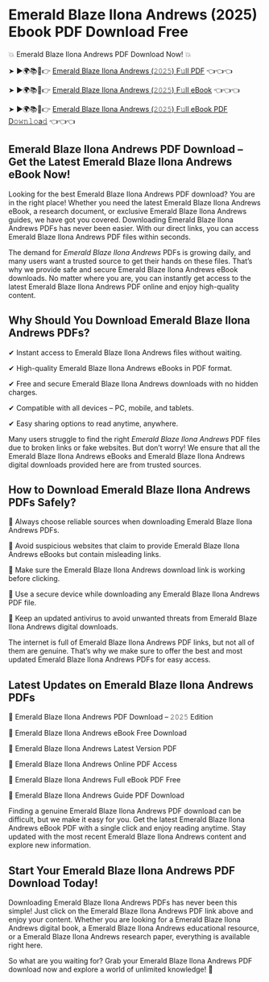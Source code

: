 # Emerald Blaze Ilona Andrews (2025) Ebook PDF Download Free

💥 Emerald Blaze Ilona Andrews PDF Download Now! 💥

➤ ►🌍📚📱👉 [Emerald Blaze Ilona Andrews (𝟸𝟶𝟸𝟻) F𝚞ll PDF](https://getpdf.xyz/emerald-blaze-ilona-andrews) 👈👈👈


➤ ►🌍📚📱👉 [Emerald Blaze Ilona Andrews (𝟸𝟶𝟸𝟻) F𝚞ll eBook](https://getpdf.xyz/emerald-blaze-ilona-andrews) 👈👈👈


➤ ►🌍📚📱👉 [Emerald Blaze Ilona Andrews (𝟸𝟶𝟸𝟻) F𝚞ll eBook PDF D𝚘𝚠𝚗𝚕𝚘a𝚍](https://getpdf.xyz/emerald-blaze-ilona-andrews) 👈👈👈


## Emerald Blaze Ilona Andrews PDF Download – Get the Latest Emerald Blaze Ilona Andrews eBook Now!

Looking for the best Emerald Blaze Ilona Andrews PDF download? You are in the right place! Whether you need the latest Emerald Blaze Ilona Andrews eBook, a research document, or exclusive Emerald Blaze Ilona Andrews guides, we have got you covered. Downloading Emerald Blaze Ilona Andrews PDFs has never been easier. With our direct links, you can access Emerald Blaze Ilona Andrews PDF files within seconds.

The demand for *Emerald Blaze Ilona Andrews* PDFs is growing daily, and many users want a trusted source to get their hands on these files. That’s why we provide safe and secure Emerald Blaze Ilona Andrews eBook downloads. No matter where you are, you can instantly get access to the latest Emerald Blaze Ilona Andrews PDF online and enjoy high-quality content.

## Why Should You Download Emerald Blaze Ilona Andrews PDFs?

✔ Instant access to Emerald Blaze Ilona Andrews files without waiting.

✔ High-quality Emerald Blaze Ilona Andrews eBooks in PDF format.

✔ Free and secure Emerald Blaze Ilona Andrews downloads with no hidden charges.

✔ Compatible with all devices – PC, mobile, and tablets.

✔ Easy sharing options to read anytime, anywhere.

Many users struggle to find the right *Emerald Blaze Ilona Andrews* PDF files due to broken links or fake websites. But don’t worry! We ensure that all the Emerald Blaze Ilona Andrews eBooks and Emerald Blaze Ilona Andrews digital downloads provided here are from trusted sources.

## How to Download Emerald Blaze Ilona Andrews PDFs Safely?

📌 Always choose reliable sources when downloading Emerald Blaze Ilona Andrews PDFs.

📌 Avoid suspicious websites that claim to provide Emerald Blaze Ilona Andrews eBooks but contain misleading links.

📌 Make sure the Emerald Blaze Ilona Andrews download link is working before clicking.

📌 Use a secure device while downloading any Emerald Blaze Ilona Andrews PDF file.

📌 Keep an updated antivirus to avoid unwanted threats from Emerald Blaze Ilona Andrews digital downloads.

The internet is full of Emerald Blaze Ilona Andrews PDF links, but not all of them are genuine. That’s why we make sure to offer the best and most updated Emerald Blaze Ilona Andrews PDFs for easy access.

## Latest Updates on Emerald Blaze Ilona Andrews PDFs

🔹 Emerald Blaze Ilona Andrews PDF Download – 𝟸𝟶𝟸𝟻 Edition

🔹 Emerald Blaze Ilona Andrews eBook Free Download

🔹 Emerald Blaze Ilona Andrews Latest Version PDF

🔹 Emerald Blaze Ilona Andrews Online PDF Access

🔹 Emerald Blaze Ilona Andrews Full eBook PDF Free

🔹 Emerald Blaze Ilona Andrews Guide PDF Download

Finding a genuine Emerald Blaze Ilona Andrews PDF download can be difficult, but we make it easy for you. Get the latest Emerald Blaze Ilona Andrews eBook PDF with a single click and enjoy reading anytime. Stay updated with the most recent Emerald Blaze Ilona Andrews content and explore new information.

## Start Your Emerald Blaze Ilona Andrews PDF Download Today!

Downloading Emerald Blaze Ilona Andrews PDFs has never been this simple! Just click on the Emerald Blaze Ilona Andrews PDF link above and enjoy your content. Whether you are looking for a Emerald Blaze Ilona Andrews digital book, a Emerald Blaze Ilona Andrews educational resource, or a Emerald Blaze Ilona Andrews research paper, everything is available right here.

So what are you waiting for? Grab your Emerald Blaze Ilona Andrews PDF download now and explore a world of unlimited knowledge! 🚀